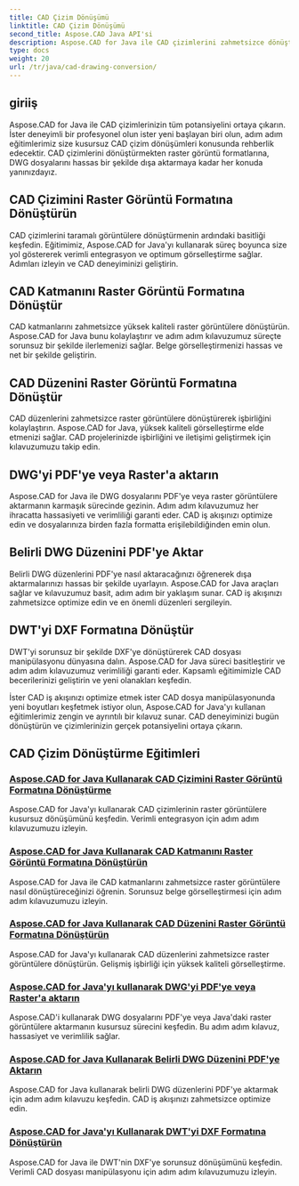 ```yaml
---
title: CAD Çizim Dönüşümü
linktitle: CAD Çizim Dönüşümü
second_title: Aspose.CAD Java API'si
description: Aspose.CAD for Java ile CAD çizimlerini zahmetsizce dönüştürün. Adım adım eğitimlerimizi kullanarak CAD dosyalarınızı hassas bir şekilde dönüştürmeyi, dışa aktarmayı ve optimize etmeyi öğrenin.
type: docs
weight: 20
url: /tr/java/cad-drawing-conversion/
---
```


## giriiş

Aspose.CAD for Java ile CAD çizimlerinizin tüm potansiyelini ortaya çıkarın. İster deneyimli bir profesyonel olun ister yeni başlayan biri olun, adım adım eğitimlerimiz size kusursuz CAD çizim dönüşümleri konusunda rehberlik edecektir. CAD çizimlerini dönüştürmekten raster görüntü formatlarına, DWG dosyalarını hassas bir şekilde dışa aktarmaya kadar her konuda yanınızdayız.

## CAD Çizimini Raster Görüntü Formatına Dönüştürün

CAD çizimlerini taramalı görüntülere dönüştürmenin ardındaki basitliği keşfedin. Eğitimimiz, Aspose.CAD for Java'yı kullanarak süreç boyunca size yol göstererek verimli entegrasyon ve optimum görselleştirme sağlar. Adımları izleyin ve CAD deneyiminizi geliştirin.

## CAD Katmanını Raster Görüntü Formatına Dönüştür

CAD katmanlarını zahmetsizce yüksek kaliteli raster görüntülere dönüştürün. Aspose.CAD for Java bunu kolaylaştırır ve adım adım kılavuzumuz süreçte sorunsuz bir şekilde ilerlemenizi sağlar. Belge görselleştirmenizi hassas ve net bir şekilde geliştirin.

## CAD Düzenini Raster Görüntü Formatına Dönüştür

CAD düzenlerini zahmetsizce raster görüntülere dönüştürerek işbirliğini kolaylaştırın. Aspose.CAD for Java, yüksek kaliteli görselleştirme elde etmenizi sağlar. CAD projelerinizde işbirliğini ve iletişimi geliştirmek için kılavuzumuzu takip edin.

## DWG'yi PDF'ye veya Raster'a aktarın

Aspose.CAD for Java ile DWG dosyalarını PDF'ye veya raster görüntülere aktarmanın karmaşık sürecinde gezinin. Adım adım kılavuzumuz her ihracatta hassasiyeti ve verimliliği garanti eder. CAD iş akışınızı optimize edin ve dosyalarınıza birden fazla formatta erişilebildiğinden emin olun.

## Belirli DWG Düzenini PDF'ye Aktar

Belirli DWG düzenlerini PDF'ye nasıl aktaracağınızı öğrenerek dışa aktarmalarınızı hassas bir şekilde uyarlayın. Aspose.CAD for Java araçları sağlar ve kılavuzumuz basit, adım adım bir yaklaşım sunar. CAD iş akışınızı zahmetsizce optimize edin ve en önemli düzenleri sergileyin.

## DWT'yi DXF Formatına Dönüştür

DWT'yi sorunsuz bir şekilde DXF'ye dönüştürerek CAD dosyası manipülasyonu dünyasına dalın. Aspose.CAD for Java süreci basitleştirir ve adım adım kılavuzumuz verimliliği garanti eder. Kapsamlı eğitimimizle CAD becerilerinizi geliştirin ve yeni olanakları keşfedin.

İster CAD iş akışınızı optimize etmek ister CAD dosya manipülasyonunda yeni boyutları keşfetmek istiyor olun, Aspose.CAD for Java'yı kullanan eğitimlerimiz zengin ve ayrıntılı bir kılavuz sunar. CAD deneyiminizi bugün dönüştürün ve çizimlerinizin gerçek potansiyelini ortaya çıkarın.
## CAD Çizim Dönüştürme Eğitimleri
### [Aspose.CAD for Java Kullanarak CAD Çizimini Raster Görüntü Formatına Dönüştürme](./convert-cad-drawing-to-raster-image/)
Aspose.CAD for Java'yı kullanarak CAD çizimlerinin raster görüntülere kusursuz dönüşümünü keşfedin. Verimli entegrasyon için adım adım kılavuzumuzu izleyin.
### [Aspose.CAD for Java Kullanarak CAD Katmanını Raster Görüntü Formatına Dönüştürün](./convert-cad-layer-to-raster-image/)
Aspose.CAD for Java ile CAD katmanlarını zahmetsizce raster görüntülere nasıl dönüştüreceğinizi öğrenin. Sorunsuz belge görselleştirmesi için adım adım kılavuzumuzu izleyin.
### [Aspose.CAD for Java Kullanarak CAD Düzenini Raster Görüntü Formatına Dönüştürün](./convert-cad-layout-to-raster-image/)
Aspose.CAD for Java'yı kullanarak CAD düzenlerini zahmetsizce raster görüntülere dönüştürün. Gelişmiş işbirliği için yüksek kaliteli görselleştirme.
### [Aspose.CAD for Java'yı kullanarak DWG'yi PDF'ye veya Raster'a aktarın](./export-dwg-to-pdf-or-raster/)
Aspose.CAD'i kullanarak DWG dosyalarını PDF'ye veya Java'daki raster görüntülere aktarmanın kusursuz sürecini keşfedin. Bu adım adım kılavuz, hassasiyet ve verimlilik sağlar.
### [Aspose.CAD for Java Kullanarak Belirli DWG Düzenini PDF'ye Aktarın](./export-specific-dwg-layout-to-pdf/)
Aspose.CAD for Java kullanarak belirli DWG düzenlerini PDF'ye aktarmak için adım adım kılavuzu keşfedin. CAD iş akışınızı zahmetsizce optimize edin.
### [Aspose.CAD for Java'yı Kullanarak DWT'yi DXF Formatına Dönüştürün](./convert-dwt-to-dxf/)
Aspose.CAD for Java ile DWT'nin DXF'ye sorunsuz dönüşümünü keşfedin. Verimli CAD dosyası manipülasyonu için adım adım kılavuzumuzu izleyin.